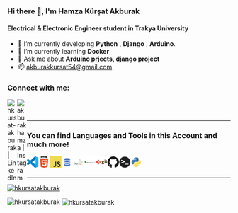 

<!--
**hkursatakburak/hkursatakburak** is a ✨ _special_ ✨ repository because its `README.md` (this file) appears on your GitHub profile.

Here are some ideas to get you started:

- 🔭 I’m currently working on ...
- 🌱 I’m currently learning ...
- 👯 I’m looking to collaborate on ...
- 🤔 I’m looking for help with ...
- 💬 Ask me about ...
- 📫 How to reach me: ...
- 😄 Pronouns: ...
- ⚡ Fun fact: ...
-->

### Hi there 👋, I'm Hamza Kürşat Akburak
#### Electrical & Electronic Engineer student in Trakya University

- 🔭  I’m currently developing **Python** , **Django** , **Arduino**.
- 🌱  I’m currently learning **Docker**
- 💬  Ask me about **Arduino prjects, django project**
- 📫  akburakkursat54@gmail.com
  
### Connect with me:

[<img align="left" alt="hkursat-akburak | LinkedIn" width="22px" src="https://cdn.jsdelivr.net/npm/simple-icons@v3/icons/linkedin.svg" />](https://www.linkedin.com/in/hkursat-akburak/)
[<img align="left" alt="akburakhamza | Instagram" width="22px" src="https://cdn.jsdelivr.net/npm/simple-icons@v3/icons/instagram.svg" />](https://www.instagram.com/akburakhamza/)
<br />
<br />

---

### You can find Languages and Tools in this Account and much more!

<img align="left" alt="Visual Studio Code" width="26px" src="https://raw.githubusercontent.com/github/explore/80688e429a7d4ef2fca1e82350fe8e3517d3494d/topics/visual-studio-code/visual-studio-code.png" />
<img align="left" alt="HTML5" width="26px" src="https://raw.githubusercontent.com/github/explore/80688e429a7d4ef2fca1e82350fe8e3517d3494d/topics/html/html.png" />
<img align="left" alt="JavaScript" width="26px" src="https://raw.githubusercontent.com/github/explore/80688e429a7d4ef2fca1e82350fe8e3517d3494d/topics/javascript/javascript.png" />
<img align="left" alt="SQL" width="26px" src="https://raw.githubusercontent.com/github/explore/80688e429a7d4ef2fca1e82350fe8e3517d3494d/topics/sql/sql.png" />
<img align="left" alt="MySQL" width="26px" src="https://raw.githubusercontent.com/github/explore/80688e429a7d4ef2fca1e82350fe8e3517d3494d/topics/mysql/mysql.png" />
<img align="left" alt="MongoDB" width="26px" src="https://raw.githubusercontent.com/github/explore/80688e429a7d4ef2fca1e82350fe8e3517d3494d/topics/mongodb/mongodb.png" />
<img align="left" alt="Git" width="26px" src="https://raw.githubusercontent.com/github/explore/80688e429a7d4ef2fca1e82350fe8e3517d3494d/topics/git/git.png" />
<img align="left" alt="GitHub" width="26px" src="https://raw.githubusercontent.com/github/explore/78df643247d429f6cc873026c0622819ad797942/topics/github/github.png" />
<img align="left" alt="Terminal" width="26px" src="https://raw.githubusercontent.com/github/explore/80688e429a7d4ef2fca1e82350fe8e3517d3494d/topics/terminal/terminal.png" />
<img align="left" alt="Python" width="26px" src="https://raw.githubusercontent.com/devicons/devicon/master/icons/python/python-original.svg" />
<br />
<br />

---
<p style="width:100%"><a href="https://github.com/ryo-ma/github-profile-trophy"><img src="https://github-profile-trophy.vercel.app/?username=hkursatakburak" alt="hkursatakburak" /></a></p>
<p><img align="left" src="https://github-readme-stats.vercel.app/api/top-langs?username=hkursatakburak&show_icons=true&locale=en&layout=compact" alt="hkursatakburak" /></p>
<p>&nbsp;<img align="center" src="https://github-readme-stats.vercel.app/api?username=hkursatakburak&show_icons=true&locale=en" alt="hkursatakburak" width="50%" /></p><br />
<br />
	

